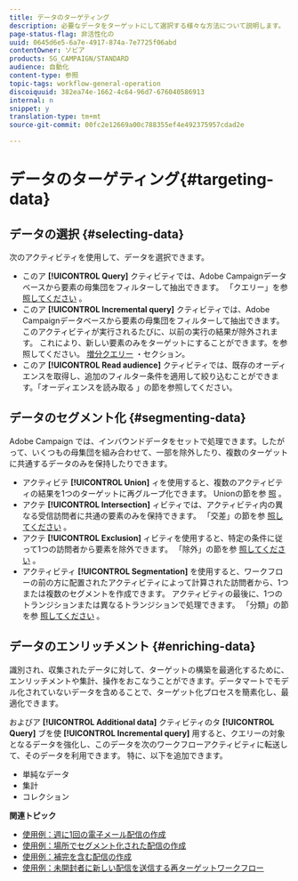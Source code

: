 ```yaml
---
title: データのターゲティング
description: 必要なデータをターゲットにして選択する様々な方法について説明します。
page-status-flag: 非活性化の
uuid: 0645d6e5-6a7e-4917-874a-7e7725f06abd
contentOwner: ソビア
products: SG_CAMPAIGN/STANDARD
audience: 自動化
content-type: 参照
topic-tags: workflow-general-operation
discoiquuid: 382ea74e-1662-4c64-96d7-676040586913
internal: n
snippet: y
translation-type: tm+mt
source-git-commit: 00fc2e12669a00c788355ef4e492375957cdad2e

---
```



# データのターゲティング{#targeting-data}

## データの選択 {#selecting-data}

次のアクティビティを使用して、データを選択できます。

* このア **[!UICONTROL Query]** クティビティでは、Adobe Campaignデータベースから要素の母集団をフィルターして抽出できます。 「クエリー」を参 [照してください](../../automating/using/query.md) 。
* このア **[!UICONTROL Incremental query]** クティビティでは、Adobe Campaignデータベースから要素の母集団をフィルターして抽出できます。 このアクティビティが実行されるたびに、以前の実行の結果が除外されます。 これにより、新しい要素のみをターゲットにすることができます。を参照してください。 [増分クエリー](../../automating/using/incremental-query.md) ・セクション。
* このア **[!UICONTROL Read audience]** クティビティでは、既存のオーディエンスを取得し、追加のフィルター条件を適用して絞り込むことができます。「オーディエンスを読み取る [](../../automating/using/read-audience.md) 」の節を参照してください。

## データのセグメント化 {#segmenting-data}

Adobe Campaign では、インバウンドデータをセットで処理できます。したがって、いくつもの母集団を組み合わせて、一部を除外したり、複数のターゲットに共通するデータのみを保持したりできます。

* アクティビテ **[!UICONTROL Union]** ィを使用すると、複数のアクティビティの結果を1つのターゲットに再グループ化できます。 Unionの節を参 [照](../../automating/using/union.md) 。
* アクテ **[!UICONTROL Intersection]** ィビティでは、アクティビティ内の異なる受信訪問者に共通の要素のみを保持できます。 「交差」の節を参 [照してください](../../automating/using/intersection.md) 。
* アクテ **[!UICONTROL Exclusion]** ィビティを使用すると、特定の条件に従って1つの訪問者から要素を除外できます。 「除外」の節を参 [照してください](../../automating/using/exclusion.md) 。
* アクティビティ **[!UICONTROL Segmentation]** を使用すると、ワークフローの前の方に配置されたアクティビティによって計算された訪問者から、1つまたは複数のセグメントを作成できます。 アクティビティの最後に、1つのトランジションまたは異なるトランジションで処理できます。 「分類」の節を参 [照してください](../../automating/using/segmentation.md) 。

## データのエンリッチメント {#enriching-data}

識別され、収集されたデータに対して、ターゲットの構築を最適化するために、エンリッチメントや集計、操作をおこなうことができます。データマートでモデル化されていないデータを含めることで、ターゲット化プロセスを簡素化し、最適化できます。

およびア **[!UICONTROL Additional data]** クティビティのタ **[!UICONTROL Query]** ブを使 **[!UICONTROL Incremental query]** 用すると、クエリーの対象となるデータを強化し、このデータを次のワークフローアクティビティに転送して、そのデータを利用できます。 特に、以下を追加できます。

* 単純なデータ
* 集計
* コレクション

**関連トピック**

* [使用例：週に1回の電子メール配信の作成](../../automating/using/workflow-weekly-offer.md)
* [使用例：場所でセグメント化された配信の作成](../../automating/using/workflow-segmentation-location.md)
* [使用例：補完を含む配信の作成](../../automating/using/workflow-created-query-with-complement.md)
* [使用例：未開封者に新しい配信を送信する再ターゲットワークフロー](../../automating/using/workflow-cross-channel-retargeting.md)
